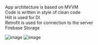 App architecture is based on MVVM</br>
Code is written in style of clean code</br>
Hilt is used for DI</br>
Retrofit is used for connection to the server</br>
Firebase Storage  </br>


![image](https://user-images.githubusercontent.com/86120872/216742293-1edfab54-d33f-424e-bc9a-5cde6928245d.png)
![image](https://user-images.githubusercontent.com/86120872/216742300-0ca6686d-7035-4aa3-bf31-cfbc9318e242.png)

